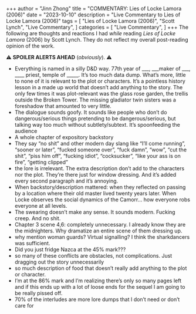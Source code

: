 +++
author = "Jinn Zhong"
title = "COMMENTARY: Lies of Locke Lamora (2006)"
date = "2023-10-10"
description = "Live Commentary to Lies of Locke Lamora (2006)"
tags = [
    "Lies of Locke Lamora (2006)",
    "Scott Lynch",
    "Live Commentary",
]
categories = [
    "Live Commentary",
]
+++
The following are thoughts and reactions I had _while_ reading _Lies of Locke Lamora_ (2006) by Scott Lynch. They do not reflect my overall post-reading opinion of the work. 

:warning: **SPOILER ALERTS AHEAD** (_obviously_). :warning:

* Everything is named in a silly D&D way. 77th year of ___, ___maker of ___, ____ priest, temple of _____. It’s too much data dump. What’s more, little to none of it is relevant to the plot or characters. It’s a pointless history lesson in a made up world that doesn’t add anything to the story. The only few times it was plot-relevant was the glass rose garden, the trellis outside the Broken Tower. The missing gladiator twin sisters was a foreshadow that amounted to very little.
* The dialogue sounds goofy. It sounds like people who don’t do dangerous/serious things pretending to be dangerous/serious, but talking way too much without subtlety/subtext. It’s spoonfeeding the audience
* A whole chapter of expository backstory 
* They say “no shit” and other modern day slang like “I’ll come running”, “sooner or later”, “fucked someone over”, “fuck damn”, “wow”, “cut the shit”, “piss him off”, “fucking idiot”, “cocksucker”, “like your ass is on fire”, “getting clipped”
* the lore is irrelevant. The extra description don’t add to the characters nor the plot. They’re there just for window dressing. And it’s added every second paragraph and it’s annoying.
* When backstory/description mattered: when they reflected on passing by a location where their old master lived twenty years later. When Locke observes the social dynamics of the Camorr… how everyone robs everyone at all levels.
* The swearing doesn’t make any sense. It sounds modern. Fucking creep. And no shit.
* Chapter 3 scene 4,6: completely unnecessary. I already know they are the midnighters. Why dramatize an entire scene of them dressing up.
* why mention woman guards? Virtual signalling? I think the sharkdancers was sufficient. 
* Did you just fridge Nazca at the 45% mark???
* so many of these conflicts are obstacles, not complications. Just dragging out the story unnecessarily 
* so much description of food that doesn’t really add anything to the plot or character.
* I’m at the 86% mark and I’m realizing there’s only so many pages left and if this ends up with a lot of loose ends for the sequel I am going to be really pissed off.
* 70% of the interludes are more lore dumps that I don’t need or don’t care for 
